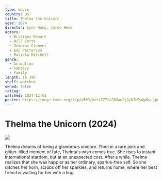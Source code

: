 ```yaml
---
type: movie
country: US
title: Thelma the Unicorn
year: 2024
director: Lynn Wang, Jared Hess
actors:
  - Brittany Howard
  - Will Forte
  - Jemaine Clement
  - Edi Patterson
  - Maliaka Mitchell
genre:
  - Animation
  - Fantasy
  - Family
length: 1h 38m
shelf: watched
owned: false
rating:
watched: 2024-12-01
poster: https://image.tmdb.org/t/p/w500/yutiEZ7taGDNau2jGjKIdDwQpDw.jpg
---
```


# Thelma the Unicorn (2024)

![](https://image.tmdb.org/t/p/w500/yutiEZ7taGDNau2jGjKIdDwQpDw.jpg)

Thelma dreams of being a glamorous unicorn. Then in a rare pink and glitter-filled moment of fate, Thelma's wish comes true. She rises to instant international stardom, but at an unexpected cost. After a while, Thelma realizes that she was happier as her ordinary, sparkle-free self. So she ditches her horn, scrubs off her sparkles, and returns home, where her best friend is waiting for her with a hug.